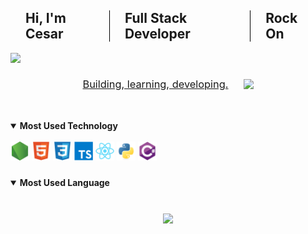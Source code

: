 <div style="width: fit-content; margin: auto; display: flex">
  <h2 style="padding-inline: 1.5rem; border-right: 1px solid black">
    Hi, I'm Cesar
  </h2>
  <h2 style="padding-inline: 1.5rem; border-right: 1px solid black">
    Full Stack Developer
  </h2>
  <h2 style="padding-inline: 1.5rem">Rock On</h2>
</div>
<div align="center">
  <img
    style="display: block"
    src="https://media.giphy.com/media/3oKIPEfOl9zDW2aE6s/giphy.gif"
  />
</div>
<a
  style="
    display: flex;
    justify-items: center;
    align-items: center;
    gap: 1.5rem;
    width: fit-content;
    margin-inline: auto;
  "
  target="_blank"
  href="https://github.com/Ces-D"
>
  <h3
    style="display: inline-block; margin-block: 1.5rem; font-weight: normal"
  >
    Building, learning, developing.
  </h3>
  <img
    src="https://img.shields.io/github/followers/Ces-D?label=follow%20me&style=social"
  />
</a>

<details open style="margin-block: 1.5rem">
  <summary><b>Most Used Technology</b></summary>
  <br />
  <img
    src="https://raw.githubusercontent.com/devicons/devicon/master/icons/nodejs/nodejs-original.svg"
    height="30"
    width="30"
  />
  <img
    src="https://raw.githubusercontent.com/devicons/devicon/master/icons/html5/html5-original.svg"
    height="30"
    width="30"
  />
  <img
    src="https://raw.githubusercontent.com/devicons/devicon/master/icons/css3/css3-original.svg"
    height="30"
    width="30"
  />
  <img
    src="https://raw.githubusercontent.com/devicons/devicon/master/icons/typescript/typescript-plain.svg"
    height="30"
    width="30"
  />
  <img
    src="https://raw.githubusercontent.com/devicons/devicon/master/icons/react/react-original.svg"
    height="30"
    width="30"
  />
  <img
    src="https://raw.githubusercontent.com/devicons/devicon/master/icons/python/python-original.svg"
    height="30"
    width="30"
  />
  <img
    src="https://raw.githubusercontent.com/devicons/devicon/master/icons/csharp/csharp-original.svg"
    height="30"
    width="30"
  />
</details>

<details open style="margin-block: 1.5rem">
  <summary><b>Most Used Language</b></summary>
  <br />
</details>

<div align="center">
  <img
    src="https://github-readme-stats.vercel.app/api?username=Ces-D&show_icons=true&theme=merko&hide_rank=true"
  />
</div>
